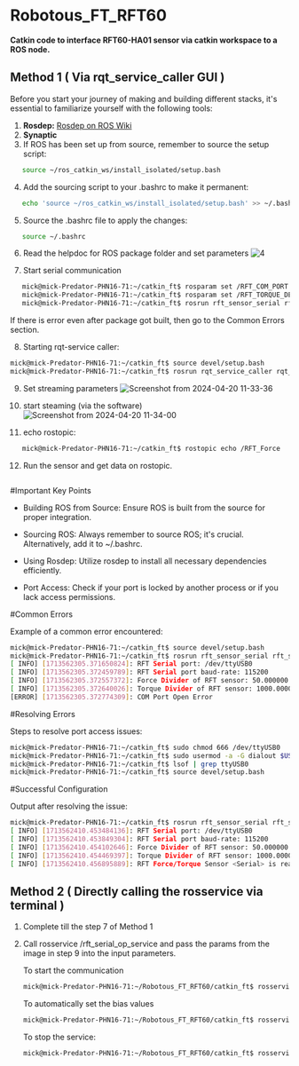 # Robotous_FT_RFT60

**Catkin code to interface RFT60-HA01 sensor via catkin workspace to a ROS node.**

## Method 1 ( Via rqt_service_caller GUI )

Before you start your journey of making and building different stacks, it's essential to familiarize yourself with the following tools:

1. **Rosdep:** [Rosdep on ROS Wiki](http://wiki.ros.org/rosdep)
2. **Synaptic**
3. If ROS has been set up from source, remember to source the setup script:
```bash
   source ~/ros_catkin_ws/install_isolated/setup.bash
```

4. Add the sourcing script to your .bashrc to make it permanent:
```bash
   echo 'source ~/ros_catkin_ws/install_isolated/setup.bash' >> ~/.bashrc
```

5. Source the .bashrc file to apply the changes:
```bash
   source ~/.bashrc
```
6. Read the helpdoc for ROS package folder and set parameters
   ![4](https://github.com/ami6643432/Robotous_FT_RFT60/assets/23532442/2a6a2857-46b1-47af-bd86-934eae6d6481)
   
   
7. Start serial communication
```bash
   mick@mick-Predator-PHN16-71:~/catkin_ft$ rosparam set /RFT_COM_PORT /dev/ttyUSB0
   mick@mick-Predator-PHN16-71:~/catkin_ft$ rosparam set /RFT_TORQUE_DEVIDER 1000
   mick@mick-Predator-PHN16-71:~/catkin_ft$ rosrun rft_sensor_serial rft_sensor_serial
```
If there is error even after package got built, then go to the Common Errors section.

8. Starting rqt-service caller:
```bash
mick@mick-Predator-PHN16-71:~/catkin_ft$ source devel/setup.bash 
mick@mick-Predator-PHN16-71:~/catkin_ft$ rosrun rqt_service_caller rqt_service_caller
```

9.  Set streaming parameters
    ![Screenshot from 2024-04-20 11-33-36](https://github.com/ami6643432/Robotous_FT_RFT60/assets/23532442/7980707c-c1c0-497d-802e-81e05abae64c)

10. start steaming (via the software)
    ![Screenshot from 2024-04-20 11-34-00](https://github.com/ami6643432/Robotous_FT_RFT60/assets/23532442/07e5568d-1202-4119-aa32-8b3a5b0df637)


11. echo rostopic:
```bash
   mick@mick-Predator-PHN16-71:~/catkin_ft$ rostopic echo /RFT_Force
```

12. Run the sensor and get data on rostopic.
 ```bash

```

#Important Key Points

*  Building ROS from Source: Ensure ROS is built from the source for proper integration.

*  Sourcing ROS: Always remember to source ROS; it's crucial. Alternatively, add it to ~/.bashrc.

*  Using Rosdep: Utilize rosdep to install all necessary dependencies efficiently.

*  Port Access: Check if your port is locked by another process or if you lack access permissions.

#Common Errors

Example of a common error encountered:

```bash
mick@mick-Predator-PHN16-71:~/catkin_ft$ source devel/setup.bash
mick@mick-Predator-PHN16-71:~/catkin_ft$ rosrun rft_sensor_serial rft_sensor_serial
[ INFO] [1713562305.371650824]: RFT Serial port: /dev/ttyUSB0
[ INFO] [1713562305.372459789]: RFT Serial port baud-rate: 115200
[ INFO] [1713562305.372557372]: Force Divider of RFT sensor: 50.000000
[ INFO] [1713562305.372640026]: Torque Divider of RFT sensor: 1000.000000
[ERROR] [1713562305.372774309]: COM Port Open Error
```

#Resolving Errors

Steps to resolve port access issues:
```bash
mick@mick-Predator-PHN16-71:~/catkin_ft$ sudo chmod 666 /dev/ttyUSB0
mick@mick-Predator-PHN16-71:~/catkin_ft$ sudo usermod -a -G dialout $USER
mick@mick-Predator-PHN16-71:~/catkin_ft$ lsof | grep ttyUSB0
mick@mick-Predator-PHN16-71:~/catkin_ft$ source devel/setup.bash
```

#Successful Configuration

Output after resolving the issue:
```bash
mick@mick-Predator-PHN16-71:~/catkin_ft$ rosrun rft_sensor_serial rft_sensor_serial
[ INFO] [1713562410.453484136]: RFT Serial port: /dev/ttyUSB0
[ INFO] [1713562410.453849304]: RFT Serial port baud-rate: 115200
[ INFO] [1713562410.454102646]: Force Divider of RFT sensor: 50.000000
[ INFO] [1713562410.454469397]: Torque Divider of RFT sensor: 1000.000000
[ INFO] [1713562410.456895889]: RFT Force/Torque Sensor <Serial> is ready!!!!
```


## Method 2 ( Directly calling the rosservice via terminal )
1. Complete till the step 7 of Method 1
   
2. Call rosservice /rft_serial_op_service and pass the params from the image in step 9 into the input parameters.

   To start the communication
   ```bash
   mick@mick-Predator-PHN16-71:~/Robotous_FT_RFT60/catkin_ft$ rosservice call /rft_serial_op_service "{opType: 11, param1: 0, param2: 0, param3: 0}" result: 0
   ```

   To automatically set the bias values
   ```bash
   mick@mick-Predator-PHN16-71:~/Robotous_FT_RFT60/catkin_ft$ rosservice call /rft_serial_op_service "{opType: 17, param1: 1, param2: 0, param3: 0}" result: 0
   ```

   To stop the service:
   ```bash
   mick@mick-Predator-PHN16-71:~/Robotous_FT_RFT60/catkin_ft$ rosservice call /rft_serial_op_service "{opType: 12, param1: 0, param2: 0, param3: 0}"
   ```


   
